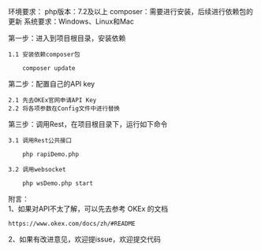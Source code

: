 环境要求：
php版本：7.2及以上
composer：需要进行安装，后续进行依赖包的更新
系统要求：Windows、Linux和Mac

第一步：进入到项目根目录，安装依赖
   
    1.1 安装依赖composer包
    
        composer update
    
第二步：配置自己的API key

    2.1 先去OKEx官网申请API Key
    2.2 将各项参数在Config文件中进行替换

第三步：调用Rest，在项目根目录下，运行如下命令
    
    3.1 调用Rest公共接口
        
        php rapiDemo.php
        
    3.2 调用websocket
    
        php wsDemo.php start
     
附言：        
1、如果对API不太了解，可以先去参考 OKEx 的文档
    
    https://www.okex.com/docs/zh/#README
    
   
2、如果有改进意见，欢迎提issue，欢迎提交代码

    
    
    
    
